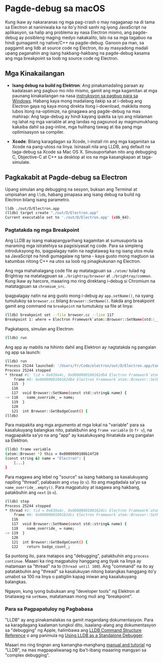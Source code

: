 # Pagde-debug sa macOS

Kung ikaw ay nakararanas ng mga pag-crash o may nagaganap na di tama sa Electron at naniniwala ka na ito'y hindi sanhi ng iyong JavaScript na aplikasyon, sa halip ang problema ay nasa Electron mismo, ang pagde-debug ay posibleng maging medyo nakakalito, lalo na sa mga tagabuo na hindi gumagamit ng native/C++ na pagde-debug. Ganoon pa man, sa paggamit ang lldb at source code ng Electron, ito ay masyadong madali upang paganahin ang isang hakbang-hakbang na pagde-debug kasama ang mga breakpoint sa loob ng source code ng Electron.

## Mga Kinakailangan

* **Isang debug na build ng Elektron**: Ang pinakamadaling paraan ay kadalasan ang pagbuo mo nito mismo, gamit ang mga kagamitan at mga paunang kinakailangan na nasa [instruksyon sa pagbuo para sa Windows](build-instructions-osx.md). Habang kaya mong madaliang ilakip sa at i-debug ang Electron gaya ng kaya mong direkta itong i-download, makikita mong lubos itong na-optimize, na ginagawa ang pagde-debug na mas mahirap: Ang taga-debug ay hindi kayang ipakita sa iyo ang nilalaman ng lahat ng mga variable at ang landas ng pagsunod ay magmumukhang kakaiba dahil sa pag-inline, mga hulihang tawag at iba pang mga optimisasyon sa compiler.

* **Xcode**: Bilang karagdagan sa Xcode, i-install rin ang mga kagamitan sa Xcode na pang-utoss na linya. Isinasali nila ang LLDB, ang default na taga-debug sa Xcode sa Mac OS X. Sinusuportahan nito ang debugging C, Objective-C at C++ sa desktop at ios na mga kasangkapan at taga-simulate.

## Pagkakabit at Pagde-debug sa Electron

Upang simulan ang debugging na sesyon, buksan ang Terminal at umpisahan ang `lldb`, habang pinapasa ang isang debug na build ng Electron bilang isang parametro.

```sh
lldb ./out/D/Electron.app
(lldb) target create "./out/D/Electron.app"
Current executable set to './out/D/Electron.app' (x86_64).
```

### Pagtatakda ng mga Breakpoint

Ang LLDB ay isang makapangyarihang kagamitan at sumusuporta sa maraming mga istratehiya sa pagsisiyasat ng code. Para sa simpleng introduksyong ito, ipagpalagay natin na nagtatawag ka ng isang utos mula sa JavaScript na hindi gumagalaw ng tama - kaya gusto mong magtuon sa katumbas nitong C++ na utos sa loob ng pinagkukunan ng Electron.

Ang mga mahahalagang code file ay matatagpuan sa `./atom/` tulad ng Brightray na matatagpuan sa `./brightray/browser` at `./brightray/common`. Kung ikaw ay harcore, maaaring mo ring direktang i-debug si Chromium na matatagpuan sa `chromium_src`.

Ipagpalagay natin na ang gusto mong i-debug ay `app.setName()`, na syang tumutukoy sa `browser.cc` bilang `Browser::SetName()`. Itakda ang breakpoint gamit ang command na `breakpoint` na tumutukoy sa file at linya:

```sh
(lldb) breakpoint set --file browser.cc --line 117
Breakpoint 1: where = Electron Framework`atom::Browser::SetName(std::__1::basic_string<char, std::__1::char_traits<char>, std::__1::allocator<char> > const&) + 20 at browser.cc:118, address = 0x000000000015fdb4
```

Pagkatapos, simulan ang Electron:

```sh
(lldb) run
```

Ang app ay mabilis na hihinto dahil ang Elektron ay nagtatakda ng pangalan ng app sa launch:

```sh
(lldb) run
Process 25244 launched: '/Users/fr/Code/electron/out/D/Electron.app/Contents/MacOS/Electron' (x86_64)
Process 25244 stopped
* thread #1: tid = 0x839a4c, 0x0000000100162db4 Electron Framework`atom::Browser::SetName(this=0x0000000108b14f20, name="Electron") + 20 at browser.cc:118, queue = 'com.apple.main-thread', stop reason = breakpoint 1.1
    frame #0: 0x0000000100162db4 Electron Framework`atom::Browser::SetName(this=0x0000000108b14f20, name="Electron") + 20 at browser.cc:118
   115  }
   116
   117  void Browser::SetName(const std::string& name) {
-> 118    name_override_ = name;
   119  }
   120
   121  int Browser::GetBadgeCount() {
(lldb)
```

Para maipakita ang mga argumento at mga lokal na "variable" para sa kasalukuyang balangkas nito, patakbuhin ang `frame variable` (o `fr v`), na magpapakita sa'yo na ang "app" ay kasalukuyang itinatakda ang pangalan sa Elektron.

```sh
(lldb) frame variable
(atom::Browser *) this = 0x0000000108b14f20
(const string &) name = "Electron": {
    [...]
}
```

Para magawa ang lebel ng "source" sa isang hakbang sa kasalukuyang napiling "thread", palabasin ang `step` (o `s`). Ito ang magdadala sa'yo sa `name_override_.empty()`. Para magpatuloy at isagawa ang hakbang, patakbuhin ang `next` (o `n`).

```sh
(lldb) step
Process 25244 stopped
* thread #1: tid = 0x839a4c, 0x0000000100162dcc Electron Framework`atom::Browser::SetName(this=0x0000000108b14f20, name="Electron") + 44 at browser.cc:119, queue = 'com.apple.main-thread', stop reason = step in
    frame #0: 0x0000000100162dcc Electron Framework`atom::Browser::SetName(this=0x0000000108b14f20, name="Electron") + 44 at browser.cc:119
   116
   117  void Browser::SetName(const std::string& name) {
   118    name_override_ = name;
-> 119  }
   120
   121  int Browser::GetBadgeCount() {
   122    return badge_count_;
```

Sa puntong ito, para matapos ang "debugging", patakbuhin ang `process continue`. Maaari ka ring magpatuloy hanggang ang tiyak na linya ay matamaan sa "thread" na to (`thread until 100`). Ang "command" na ito ay patatakbuhin ang "thread" sa kasalukuyan nitong balangkas hanggang ito'y umabot sa 100 na linya o patigilin kapag iniwan ang kasalukuyang balangkas.

Ngayon, kung iyong bubuksan ang "developer tools" ng Elektron at tinatawag na `setName`, matatamaan mong muli ang "breakpoint".

### Para sa Pagpapatuloy ng Pagbabasa

"LLDB" ay ang pinakamalakas na gamit magandang dokumentasyon. Para sa karagdagang kaalaman tungkol dito, isaalang-alang ang dokumentasyon sa "debugging" ng Apple, halimbawa ang [LLDB Command Structure Reference](https://developer.apple.com/library/mac/documentation/IDEs/Conceptual/gdb_to_lldb_transition_guide/document/lldb-basics.html#//apple_ref/doc/uid/TP40012917-CH2-SW2) o ang panimula ng [Using LLDB as a Standalone Debugger](https://developer.apple.com/library/mac/documentation/IDEs/Conceptual/gdb_to_lldb_transition_guide/document/lldb-terminal-workflow-tutorial.html).

Maaari mo ring tingnan ang kamangha-manghang [manual and tutorial](http://lldb.llvm.org/tutorial.html) ng "LLDB", na mas magpapaliwanag ng iba't-ibang maaaring mangyari sa "complex debugging".